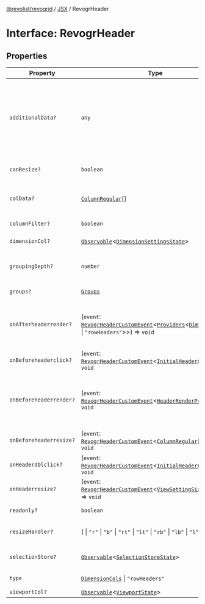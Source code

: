 [@revolist/revogrid](README.md) / [JSX](Namespace.JSX.md) / RevogrHeader

# Interface: RevogrHeader

## Properties

| Property | Type | Description | Defined in |
| ------ | ------ | ------ | ------ |
| `additionalData?` | `any` | Extra properties to pass into header renderer, such as vue or react components to handle parent | [src/components.d.ts:1877](https://github.com/revolist/revogrid/blob/339b58d64f0e4822db63d040318421d77ef85671/src/components.d.ts#L1877) |
| `canResize?` | `boolean` | If columns can be resized | [src/components.d.ts:1881](https://github.com/revolist/revogrid/blob/339b58d64f0e4822db63d040318421d77ef85671/src/components.d.ts#L1881) |
| `colData?` | [`ColumnRegular`](Interface.ColumnRegular.md)[] | Columns - defines an array of grid columns. | [src/components.d.ts:1885](https://github.com/revolist/revogrid/blob/339b58d64f0e4822db63d040318421d77ef85671/src/components.d.ts#L1885) |
| `columnFilter?` | `boolean` | Column filter | [src/components.d.ts:1889](https://github.com/revolist/revogrid/blob/339b58d64f0e4822db63d040318421d77ef85671/src/components.d.ts#L1889) |
| `dimensionCol?` | [`Observable`](TypeAlias.Observable.md)\<[`DimensionSettingsState`](Interface.DimensionSettingsState.md)\> | Dimension settings X | [src/components.d.ts:1893](https://github.com/revolist/revogrid/blob/339b58d64f0e4822db63d040318421d77ef85671/src/components.d.ts#L1893) |
| `groupingDepth?` | `number` | Grouping depth, how many levels of grouping | [src/components.d.ts:1897](https://github.com/revolist/revogrid/blob/339b58d64f0e4822db63d040318421d77ef85671/src/components.d.ts#L1897) |
| `groups?` | [`Groups`](TypeAlias.Groups.md) | Column groups | [src/components.d.ts:1901](https://github.com/revolist/revogrid/blob/339b58d64f0e4822db63d040318421d77ef85671/src/components.d.ts#L1901) |
| `onAfterheaderrender?` | (`event`: [`RevogrHeaderCustomEvent`](Interface.RevogrHeaderCustomEvent.md)\<[`Providers`](TypeAlias.Providers.md)\<[`DimensionCols`](TypeAlias.DimensionCols.md) \| `"rowHeaders"`\>\>) => `void` | After all header cells rendered. Finalizes cell rendering. | [src/components.d.ts:1905](https://github.com/revolist/revogrid/blob/339b58d64f0e4822db63d040318421d77ef85671/src/components.d.ts#L1905) |
| `onBeforeheaderclick?` | (`event`: [`RevogrHeaderCustomEvent`](Interface.RevogrHeaderCustomEvent.md)\<[`InitialHeaderClick`](TypeAlias.InitialHeaderClick.md)\>) => `void` | On initial header click | [src/components.d.ts:1909](https://github.com/revolist/revogrid/blob/339b58d64f0e4822db63d040318421d77ef85671/src/components.d.ts#L1909) |
| `onBeforeheaderrender?` | (`event`: [`RevogrHeaderCustomEvent`](Interface.RevogrHeaderCustomEvent.md)\<[`HeaderRenderProps`](TypeAlias.HeaderRenderProps.md)\>) => `void` | Before each header cell render function. Allows to override cell properties | [src/components.d.ts:1913](https://github.com/revolist/revogrid/blob/339b58d64f0e4822db63d040318421d77ef85671/src/components.d.ts#L1913) |
| `onBeforeheaderresize?` | (`event`: [`RevogrHeaderCustomEvent`](Interface.RevogrHeaderCustomEvent.md)\<[`ColumnRegular`](Interface.ColumnRegular.md)[]\>) => `void` | On before header resize | [src/components.d.ts:1917](https://github.com/revolist/revogrid/blob/339b58d64f0e4822db63d040318421d77ef85671/src/components.d.ts#L1917) |
| `onHeaderdblclick?` | (`event`: [`RevogrHeaderCustomEvent`](Interface.RevogrHeaderCustomEvent.md)\<[`InitialHeaderClick`](TypeAlias.InitialHeaderClick.md)\>) => `void` | On header double click | [src/components.d.ts:1921](https://github.com/revolist/revogrid/blob/339b58d64f0e4822db63d040318421d77ef85671/src/components.d.ts#L1921) |
| `onHeaderresize?` | (`event`: [`RevogrHeaderCustomEvent`](Interface.RevogrHeaderCustomEvent.md)\<[`ViewSettingSizeProp`](TypeAlias.ViewSettingSizeProp.md)\>) => `void` | On header resize | [src/components.d.ts:1925](https://github.com/revolist/revogrid/blob/339b58d64f0e4822db63d040318421d77ef85671/src/components.d.ts#L1925) |
| `readonly?` | `boolean` | Readonly mode | [src/components.d.ts:1929](https://github.com/revolist/revogrid/blob/339b58d64f0e4822db63d040318421d77ef85671/src/components.d.ts#L1929) |
| `resizeHandler?` | ( \| `"r"` \| `"b"` \| `"rt"` \| `"lt"` \| `"rb"` \| `"lb"` \| `"l"` \| `"t"`)[] | Defines resize position | [src/components.d.ts:1933](https://github.com/revolist/revogrid/blob/339b58d64f0e4822db63d040318421d77ef85671/src/components.d.ts#L1933) |
| `selectionStore?` | [`Observable`](TypeAlias.Observable.md)\<[`SelectionStoreState`](TypeAlias.SelectionStoreState.md)\> | Selection, range, focus | [src/components.d.ts:1937](https://github.com/revolist/revogrid/blob/339b58d64f0e4822db63d040318421d77ef85671/src/components.d.ts#L1937) |
| `type` | [`DimensionCols`](TypeAlias.DimensionCols.md) \| `"rowHeaders"` | Column type | [src/components.d.ts:1941](https://github.com/revolist/revogrid/blob/339b58d64f0e4822db63d040318421d77ef85671/src/components.d.ts#L1941) |
| `viewportCol?` | [`Observable`](TypeAlias.Observable.md)\<[`ViewportState`](Interface.ViewportState.md)\> | Viewport X | [src/components.d.ts:1945](https://github.com/revolist/revogrid/blob/339b58d64f0e4822db63d040318421d77ef85671/src/components.d.ts#L1945) |
